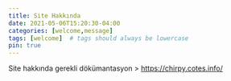 ```yaml
---
title: Site Hakkında
date: 2021-05-06T15:20:30-04:00
categories: [welcome,message]
tags: [welcome]  # tags should always be lowercase
pin: true
---
```

Site hakkında gerekli dökümantasyon > https://chirpy.cotes.info/
